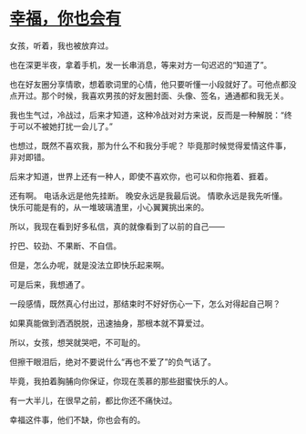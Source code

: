 # [幸福，你也会有](https://github.com/miss-shiyi/miss-shiyi/issues/15)

女孩，听着，我也被放弃过。

也在深更半夜，拿着手机，发一长串消息，等来对方一句迟迟的“知道了”。

也在好友圈分享情歌，想着歌词里的心情，他只要听懂一小段就好了。可他点都没点开过。那个时候，我喜欢男孩的好友圈封面、头像、签名，通通都和我无关。

我也生气过，冷战过，后来才知道，这种冷战对对方来说，反而是一种解脱：“终于可以不被她打扰一会儿了。”

也想过，既然不喜欢我，那为什么不和我分手呢？
毕竟那时候觉得爱情这件事，非对即错。

后来才知道，世界上还有一种人，即使不喜欢你，也可以和你拖着、捱着。

还有啊。
电话永远是他先挂断。
晚安永远是我最后说。
情歌永远是我先听懂。
快乐可能是有的，从一堆玻璃渣里，小心翼翼挑出来的。

所以，我现在看到好多私信，真的就像看到了以前的自己——

拧巴、较劲、不果断、不自信。

但是，怎么办呢，就是没法立即快乐起来啊。

可是后来，我想通了。

一段感情，既然真心付出过，那结束时不好好伤心一下，怎么对得起自己啊？

如果真能做到洒洒脱脱，迅速抽身，那根本就不算爱过。

所以，女孩，想哭就哭吧，不可耻的。

但擦干眼泪后，绝对不要说什么“再也不爱了”的负气话了。

毕竟，我拍着胸脯向你保证，你现在羡慕的那些甜蜜快乐的人。

有一大半儿，在很早之前，都比你还不痛快过。

幸福这件事，他们不缺，你也会有的。